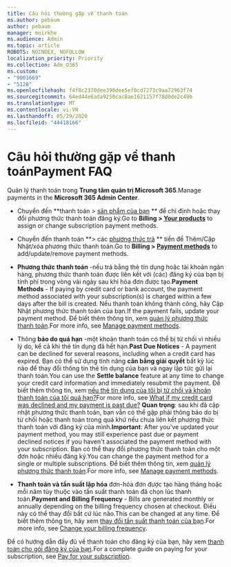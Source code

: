 ```yaml
---
title: Câu hỏi thường gặp về thanh toán
ms.author: pebaum
author: pebaum
manager: mnirkhe
ms.audience: Admin
ms.topic: article
ROBOTS: NOINDEX, NOFOLLOW
localization_priority: Priority
ms.collection: Adm_O365
ms.custom:
- "9001669"
- "5128"
ms.openlocfilehash: f4f8c2370dee390dee5ef0cd7273c9aa72963f74
ms.sourcegitcommit: 64ed44e6ada9250cac8ae1621157f78d0de2c49b
ms.translationtype: MT
ms.contentlocale: vi-VN
ms.lasthandoff: 05/29/2020
ms.locfileid: "44418166"
---
```

# <a name="payment-faq"></a><span data-ttu-id="ae7e4-102">Câu hỏi thường gặp về thanh toán</span><span class="sxs-lookup"><span data-stu-id="ae7e4-102">Payment FAQ</span></span>

<span data-ttu-id="ae7e4-103">Quản lý thanh toán trong **Trung tâm quản trị Microsoft 365**.</span><span class="sxs-lookup"><span data-stu-id="ae7e4-103">Manage payments in the **Microsoft 365 Admin Center**.</span></span> 

- <span data-ttu-id="ae7e4-104">Chuyển đến \*\*thanh toán > [sản phẩm của bạn](https://go.microsoft.com/fwlink/p/?linkid=842054) \*\* để chỉ định hoặc thay đổi phương thức thanh toán đăng ký.</span><span class="sxs-lookup"><span data-stu-id="ae7e4-104">Go to **Billing > [Your products](https://go.microsoft.com/fwlink/p/?linkid=842054)** to assign or change subscription payment methods.</span></span>
- <span data-ttu-id="ae7e4-105">Chuyển đến thanh toán \*\*> các [phương thức trả](https://go.microsoft.com/fwlink/p/?linkid=2018806) \*\* tiền để Thêm/Cập Nhật/xóa phương thức thanh toán.</span><span class="sxs-lookup"><span data-stu-id="ae7e4-105">Go to **Billing > [Payment methods](https://go.microsoft.com/fwlink/p/?linkid=2018806)** to add/update/remove payment methods.</span></span>

- <span data-ttu-id="ae7e4-106">**Phương thức thanh toán** -nếu trả bằng thẻ tín dụng hoặc tài khoản ngân hàng, phương thức thanh toán được liên kết với (các) đăng ký của bạn bị tính phí trong vòng vài ngày sau khi hóa đơn được tạo.</span><span class="sxs-lookup"><span data-stu-id="ae7e4-106">**Payment Methods** - If paying by credit card or bank account, the payment method associated with your subscription(s) is charged within a few days after the bill is created.</span></span> <span data-ttu-id="ae7e4-107">Nếu thanh toán không thành công, hãy Cập Nhật phương thức thanh toán của bạn.</span><span class="sxs-lookup"><span data-stu-id="ae7e4-107">If the payment fails, update your payment method.</span></span> <span data-ttu-id="ae7e4-108">Để biết thêm thông tin, xem [quản lý phương thức thanh toán](https://docs.microsoft.com/microsoft-365/commerce/billing-and-payments/manage-payment-methods).</span><span class="sxs-lookup"><span data-stu-id="ae7e4-108">For more info, see [Manage payment methods](https://docs.microsoft.com/microsoft-365/commerce/billing-and-payments/manage-payment-methods).</span></span>

- <span data-ttu-id="ae7e4-109">Thông **báo do quá hạn** -một khoản thanh toán có thể bị từ chối vì nhiều lý do, kể cả khi thẻ tín dụng đã hết hạn.</span><span class="sxs-lookup"><span data-stu-id="ae7e4-109">**Past Due Notices** - A payment can be declined for several reasons, including when a credit card has expired.</span></span> <span data-ttu-id="ae7e4-110">Bạn có thể sử dụng tính năng **cân bằng giải quyết** bất kỳ lúc nào để thay đổi thông tin thẻ tín dụng của bạn và ngay lập tức gửi lại thanh toán.</span><span class="sxs-lookup"><span data-stu-id="ae7e4-110">You can use the **Settle balance** feature at any time to change your credit card information and immediately resubmit the payment.</span></span> <span data-ttu-id="ae7e4-111">Để biết thêm thông tin, xem [nếu thẻ tín dụng của tôi bị từ chối và khoản thanh toán của tôi quá hạn?](https://docs.microsoft.com/microsoft-365/commerce/billing-and-payments/pay-for-your-subscription?view=o365-worldwide#what-if-my-credit-card-was-declined-and-my-payment-is-past-due)</span><span class="sxs-lookup"><span data-stu-id="ae7e4-111">For more info, see [What if my credit card was declined and my payment is past due?](https://docs.microsoft.com/microsoft-365/commerce/billing-and-payments/pay-for-your-subscription?view=o365-worldwide#what-if-my-credit-card-was-declined-and-my-payment-is-past-due)</span></span> <span data-ttu-id="ae7e4-112">**Quan trọng**: sau khi đã cập nhật phương thức thanh toán, bạn vẫn có thể gặp phải thông báo do bị từ chối hoặc thanh toán trong quá khứ nếu chưa liên kết phương thức thanh toán với đăng ký của mình.</span><span class="sxs-lookup"><span data-stu-id="ae7e4-112">**Important**: After you've updated your payment method, you may still experience past due or payment declined notices if you haven't associated the payment method with your subscription.</span></span> <span data-ttu-id="ae7e4-113">Bạn có thể thay đổi phương thức thanh toán cho một đơn hoặc nhiều đăng ký.</span><span class="sxs-lookup"><span data-stu-id="ae7e4-113">You can change the payment method for a single or multiple subscriptions.</span></span> <span data-ttu-id="ae7e4-114">Để biết thêm thông tin, xem [quản lý phương thức thanh toán](https://docs.microsoft.com/microsoft-365/commerce/billing-and-payments/manage-payment-methods?view=o365-worldwide).</span><span class="sxs-lookup"><span data-stu-id="ae7e4-114">For more info, see [Manage payment methods](https://docs.microsoft.com/microsoft-365/commerce/billing-and-payments/manage-payment-methods?view=o365-worldwide).</span></span>

- <span data-ttu-id="ae7e4-115">**Thanh toán và tần suất lập hóa** đơn-hóa đơn được tạo hàng tháng hoặc mỗi năm tùy thuộc vào tần suất thanh toán đã chọn lúc thanh toán.</span><span class="sxs-lookup"><span data-stu-id="ae7e4-115">**Payment and Billing Frequency** - Bills are generated monthly or annually depending on the billing frequency chosen at checkout.</span></span> <span data-ttu-id="ae7e4-116">Điều này có thể thay đổi bất cứ lúc nào.</span><span class="sxs-lookup"><span data-stu-id="ae7e4-116">This can be changed at any time.</span></span> <span data-ttu-id="ae7e4-117">Để biết thêm thông tin, hãy xem [thay đổi tần suất thanh toán của bạn](https://docs.microsoft.com/microsoft-365/commerce/billing-and-payments/change-payment-frequency).</span><span class="sxs-lookup"><span data-stu-id="ae7e4-117">For more info, see [Change your billing frequency](https://docs.microsoft.com/microsoft-365/commerce/billing-and-payments/change-payment-frequency).</span></span>

<span data-ttu-id="ae7e4-118">Để có hướng dẫn đầy đủ về thanh toán cho đăng ký của bạn, hãy xem [thanh toán cho gói đăng ký của bạn](https://docs.microsoft.com/microsoft-365/commerce/billing-and-payments/pay-for-your-subscription?view=o365-worldwide).</span><span class="sxs-lookup"><span data-stu-id="ae7e4-118">For a complete guide on paying for your subscription, see [Pay for your subscription](https://docs.microsoft.com/microsoft-365/commerce/billing-and-payments/pay-for-your-subscription?view=o365-worldwide).</span></span>
